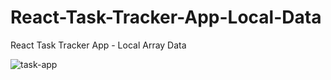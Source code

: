 # React-Task-Tracker-App-Local-Data
React Task Tracker App - Local Array Data

![task-app](https://user-images.githubusercontent.com/35281635/119274489-8b5e0900-bbe6-11eb-938d-ff5579367a39.png)
